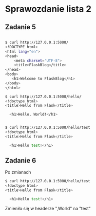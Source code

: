 # Sprawozdanie lista 2

## Zadanie 5

```bash

$ curl http://127.0.0.1:5000/
<!DOCTYPE html>
<html lang="en">
<head>
    <meta charset="UTF-8">
    <title>FlaskBlog</title>
</head>
<body>
   <h1>Welcome to FlaskBlog</h1>
</body>
</html>

$ curl http://127.0.0.1:5000/hello/
<!doctype html>
<title>Hello from Flask</title>

  <h1>Hello, World!</h1>


$ curl http://127.0.0.1:5000/hello/test
<!doctype html>
<title>Hello from Flask</title>

  <h1>Hello test!</h1>
```

## Zadanie 6

Po zmianach 
```bash
$ curl http://127.0.0.1:5000/hello/test
<!doctype html>
<title>Hello from Flask</title>

  <h1>Hello test!</h1>
```

Zmieniło się w headerze ",World" na "test"